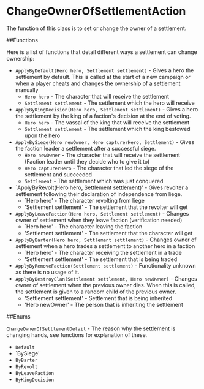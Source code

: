 # ChangeOwnerOfSettlementAction

The function of this class is to set or change the owner of a settlement.

##Functions

Here is a list of functions that detail different ways a settlement can change ownership:
- `ApplyByDefault(Hero hero, Settlement settlement)` - Gives a hero the settlement by default. This is called at the start of a new campaign or when a player cheats and changes the ownership of a settlement manually
  - `Hero hero` - The character that will receive the settlement
  - `Settlement settlement` - The settlement which the hero will receive
- `ApplyByKingDecision(Hero hero, Settlement settlement)` - Gives a hero the settlement by the king of a faction's decision at the end of voting.
  - `Hero hero` - The vassal of the king that will receive the settlement
  - `Settlement settlement` - The settlement which the king bestowed upon the hero
- `ApplyBySiege(Hero newOwner, Hero capturerHero, Settlement)` - Gives the faction leader a settlement after a successful siege.
  - `Hero newOwner` - The character that will receive the settlement (Faction leader until they decide who to give it to)
  - `Hero capturerHero` - The character that led the siege of the settlement and succeeded
  - `Settlement` - The settlement which was just conquered
- `ApplyByRevolt(Hero hero, Settlement settlement)' - Gives revolter a settlement following their declaration of independence from liege.
  - `Hero hero' - The character revolting from liege
  - 'Settlement settlement' - The settlement that the revolter will get
- `ApplyByLeaveFaction(Hero hero, Settlement settlement)` - Changes owner of settlement when they leave faction (verification needed)
  - `Hero hero' - The character leaving the faction
  - 'Settlement settlement' - The settlement that the character will get
- `ApplyByBarter(Hero hero, Settlement settlement)` - Changes owner of settlement when a hero trades a settlement to another hero in a faction
  - `Hero hero' - The character receiving the settlement in a trade
  - 'Settlement settlement' - The settlement that is being traded
- `ApplyByRemoveFaction(Settlement settlement)` - Functionality unknown as there is no usage of it.
- `ApplyByDestroyClan(Settlement settlement, Hero newOwner)` - Changes owner of settlement when the previous owner dies. When this is called, the settlement is given to a random child of the previous owner.
  - 'Settlement settlement' - Settlement that is being inherited
  - 'Hero newOwner' - The person that is inheriting the settlement

##Enums

`ChangeOwnerOfSettlementDetail` - The reason why the settlement is changing hands, see functions for explanation of these.
  - `Default`
  - `BySiege'
  - `ByBarter`
  - `ByRevolt`
  - `ByLeaveFaction`
  - `ByKingDecision`
